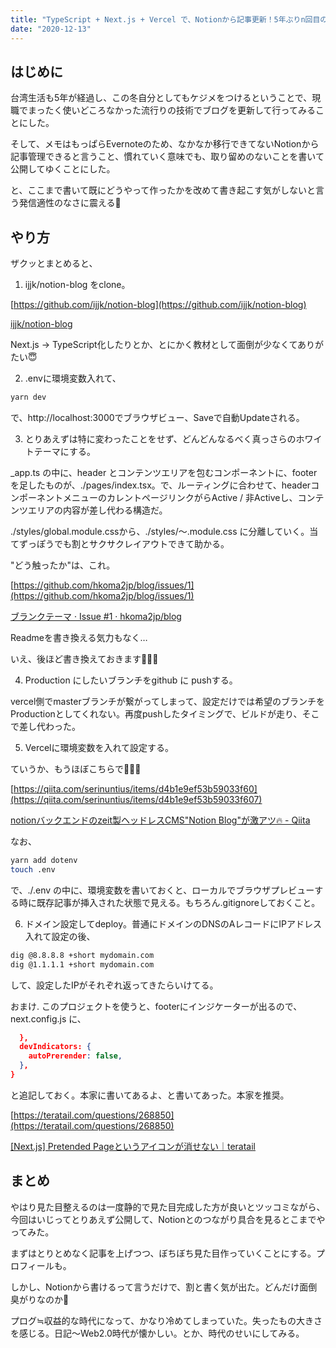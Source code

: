```yaml
---
title: "TypeScript + Next.js + Vercel で、Notionから記事更新！5年ぶりn回目のブログ作ってみたけど"
date: "2020-12-13"
---
```


## はじめに

台湾生活も5年が経過し、この冬自分としてもケジメをつけるということで、現職でまったく使いどころなかった流行りの技術でブログを更新して行ってみることにした。

そして、メモはもっぱらEvernoteのため、なかなか移行できてないNotionから記事管理できると言うこと、慣れていく意味でも、取り留めのないことを書いて公開してゆくことにした。

と、ここまで書いて既にどうやって作ったかを改めて書き起こす気がしないと言う発信適性のなさに震える🤔

## やり方

ザクッとまとめると、

1. ijjk/notion-blog をclone。

[https://github.com/ijjk/notion-blog](https://github.com/ijjk/notion-blog)

[ijjk/notion-blog](https://github.com/ijjk/notion-blog)

Next.js → TypeScript化したりとか、とにかく教材として面倒が少なくてありがたい😇

2. .envに環境変数入れて、

```bash
yarn dev
```

で、http://localhost:3000でブラウザビュー、Saveで自動Updateされる。

3. とりあえずは特に変わったことをせず、どんどんなるべく真っさらのホワイトテーマにする。

_app.ts の中に、header とコンテンツエリアを包むコンポーネントに、footerを足したものが、./pages/index.tsx。で、ルーティングに合わせて、headerコンポーネントメニューのカレントページリンクがらActive / 非Activeし、コンテンツエリアの内容が差し代わる構造だ。

./styles/global.module.cssから、./styles/〜.module.css に分離していく。当てずっぽうでも割とサクサクレイアウトできて助かる。

"どう触ったか"は、これ。

[https://github.com/hkoma2jp/blog/issues/1](https://github.com/hkoma2jp/blog/issues/1)

[ブランクテーマ · Issue #1 · hkoma2jp/blog](https://github.com/hkoma2jp/blog/issues/1)

Readmeを書き換える気力もなく…

いえ、後ほど書き換えておきます🙇🏻‍♂️

4. Production にしたいブランチをgithub に pushする。

vercel側でmasterブランチが繋がってしまって、設定だけでは希望のブランチをProductionとしてくれない。再度pushしたタイミングで、ビルドが走り、そこで差し代わった。

5. Vercelに環境変数を入れて設定する。

ていうか、もうほぼこちらで🙇🏻‍♂️

[https://qiita.com/serinuntius/items/d4b1e9ef53b59033f60](https://qiita.com/serinuntius/items/d4b1e9ef53b59033f607)

[notionバックエンドのzeit製ヘッドレスCMS"Notion Blog"が激アツ🔥 - Qiita](https://qiita.com/serinuntius/items/d4b1e9ef53b59033f607)

なお、

```bash
yarn add dotenv
touch .env
```

で、./.env の中に、環境変数を書いておくと、ローカルでブラウザプレビューする時に既存記事が挿入された状態で見える。もちろん.gitignoreしておくこと。

6. ドメイン設定してdeploy。普通にドメインのDNSのAレコードにIPアドレス入れて設定の後、

```bash
dig @8.8.8.8 +short mydomain.com
dig @1.1.1.1 +short mydomain.com
```

して、設定したIPがそれぞれ返ってきたらいけてる。

おまけ. このプロジェクトを使うと、footerにインジケーターが出るので、next.config.js に、

```json
  },
  devIndicators: {
    autoPrerender: false,
  },
}
```

と追記しておく。本家に書いてあるよ、と書いてあった。本家を推奨。

[https://teratail.com/questions/268850](https://teratail.com/questions/268850)

[[Next.js] Pretended Pageというアイコンが消せない｜teratail](https://teratail.com/questions/268850)

## まとめ

やはり見た目整えるのは一度静的で見た目完成した方が良いとツッコミながら、今回はいじってとりあえず公開して、Notionとのつながり具合を見るとこまでやってみた。

まずはとりとめなく記事を上げつつ、ぼちぼち見た目作っていくことにする。プロフィールも。

しかし、Notionから書けるって言うだけで、割と書く気が出た。どんだけ面倒臭がりなのか🤔

プログ≒収益的な時代になって、かなり冷めてしまっていた。失ったもの大きさを感じる。日記〜Web2.0時代が懐かしい。とか、時代のせいにしてみる。